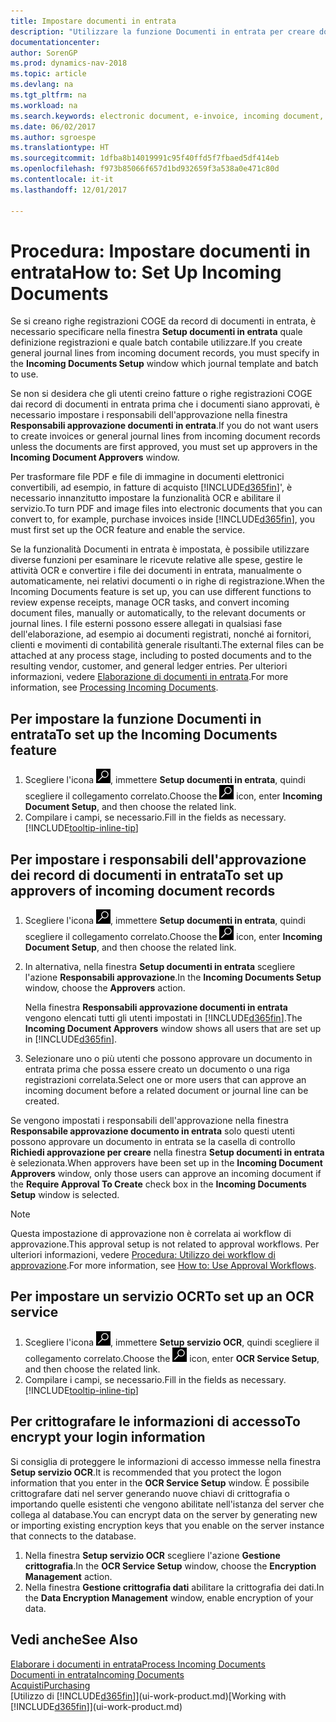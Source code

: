 ```yaml
---
title: Impostare documenti in entrata
description: "Utilizzare la funzione Documenti in entrata per creare documenti elettronici, gestire le attività OCR, importare le fatture e convertire i file immagine."
documentationcenter: 
author: SorenGP
ms.prod: dynamics-nav-2018
ms.topic: article
ms.devlang: na
ms.tgt_pltfrm: na
ms.workload: na
ms.search.keywords: electronic document, e-invoice, incoming document, OCR, ecommerce, document exchange, import invoice
ms.date: 06/02/2017
ms.author: sgroespe
ms.translationtype: HT
ms.sourcegitcommit: 1dfba8b14019991c95f40ffd5f7fbaed5df414eb
ms.openlocfilehash: f973b85066f657d1bd932659f3a538a0e471c80d
ms.contentlocale: it-it
ms.lasthandoff: 12/01/2017

---
```

# <a name="how-to-set-up-incoming-documents"></a><span data-ttu-id="f3403-103">Procedura: Impostare documenti in entrata</span><span class="sxs-lookup"><span data-stu-id="f3403-103">How to: Set Up Incoming Documents</span></span>
<span data-ttu-id="f3403-104">Se si creano righe registrazioni COGE da record di documenti in entrata, è necessario specificare nella finestra **Setup documenti in entrata** quale definizione registrazioni e quale batch contabile utilizzare.</span><span class="sxs-lookup"><span data-stu-id="f3403-104">If you create general journal lines from incoming document records, you must specify in the **Incoming Documents Setup** window which journal template and batch to use.</span></span>

<span data-ttu-id="f3403-105">Se non si desidera che gli utenti creino fatture o righe registrazioni COGE dai record di documenti in entrata prima che i documenti siano approvati, è necessario impostare i responsabili dell'approvazione nella finestra **Responsabili approvazione documenti in entrata**.</span><span class="sxs-lookup"><span data-stu-id="f3403-105">If you do not want users to create invoices or general journal lines from incoming document records unless the documents are first approved, you must set up approvers in the **Incoming Document Approvers** window.</span></span>

<span data-ttu-id="f3403-106">Per trasformare file PDF e file di immagine in documenti elettronici convertibili, ad esempio, in fatture di acquisto [!INCLUDE[d365fin](includes/d365fin_md.md)]', è necessario innanzitutto impostare la funzionalità OCR e abilitare il servizio.</span><span class="sxs-lookup"><span data-stu-id="f3403-106">To turn PDF and image files into electronic documents that you can convert to, for example, purchase invoices inside [!INCLUDE[d365fin](includes/d365fin_md.md)], you must first set up the OCR feature and enable the service.</span></span>

<span data-ttu-id="f3403-107">Se la funzionalità Documenti in entrata è impostata, è possibile utilizzare diverse funzioni per esaminare le ricevute relative alle spese, gestire le attività OCR e convertire i file dei documenti in entrata, manualmente o automaticamente, nei relativi documenti o in righe di registrazione.</span><span class="sxs-lookup"><span data-stu-id="f3403-107">When the Incoming Documents feature is set up, you can use different functions to review expense receipts, manage OCR tasks, and convert incoming document files, manually or automatically, to the relevant documents or journal lines.</span></span> <span data-ttu-id="f3403-108">I file esterni possono essere allegati in qualsiasi fase dell'elaborazione, ad esempio ai documenti registrati, nonché ai fornitori, clienti e movimenti di contabilità generale risultanti.</span><span class="sxs-lookup"><span data-stu-id="f3403-108">The external files can be attached at any process stage, including to posted documents and to the resulting vendor, customer, and general ledger entries.</span></span> <span data-ttu-id="f3403-109">Per ulteriori informazioni, vedere [Elaborazione di documenti in entrata](across-process-income-documents.md).</span><span class="sxs-lookup"><span data-stu-id="f3403-109">For more information, see [Processing Incoming Documents](across-process-income-documents.md).</span></span>

## <a name="to-set-up-the-incoming-documents-feature"></a><span data-ttu-id="f3403-110">Per impostare la funzione Documenti in entrata</span><span class="sxs-lookup"><span data-stu-id="f3403-110">To set up the Incoming Documents feature</span></span>
1. <span data-ttu-id="f3403-111">Scegliere l'icona ![Cerca pagina o report](media/ui-search/search_small.png "icona Cerca pagina o report"), immettere **Setup documenti in entrata**, quindi scegliere il collegamento correlato.</span><span class="sxs-lookup"><span data-stu-id="f3403-111">Choose the ![Search for Page or Report](media/ui-search/search_small.png "Search for Page or Report icon") icon, enter **Incoming Document Setup**, and then choose the related link.</span></span>
2. <span data-ttu-id="f3403-112">Compilare i campi, se necessario.</span><span class="sxs-lookup"><span data-stu-id="f3403-112">Fill in the fields as necessary.</span></span> [!INCLUDE[tooltip-inline-tip](includes/tooltip-inline-tip_md.md)]

## <a name="to-set-up-approvers-of-incoming-document-records"></a><span data-ttu-id="f3403-113">Per impostare i responsabili dell'approvazione dei record di documenti in entrata</span><span class="sxs-lookup"><span data-stu-id="f3403-113">To set up approvers of incoming document records</span></span>
1. <span data-ttu-id="f3403-114">Scegliere l'icona ![Cerca pagina o report](media/ui-search/search_small.png "icona Cerca pagina o report"), immettere **Setup documenti in entrata**, quindi scegliere il collegamento correlato.</span><span class="sxs-lookup"><span data-stu-id="f3403-114">Choose the ![Search for Page or Report](media/ui-search/search_small.png "Search for Page or Report icon") icon, enter **Incoming Document Setup**, and then choose the related link.</span></span>  
2. <span data-ttu-id="f3403-115">In alternativa, nella finestra **Setup documenti in entrata** scegliere l'azione **Responsabili approvazione**.</span><span class="sxs-lookup"><span data-stu-id="f3403-115">In the **Incoming Documents Setup** window, choose the **Approvers** action.</span></span>

    <span data-ttu-id="f3403-116">Nella finestra **Responsabili approvazione documenti in entrata** vengono elencati tutti gli utenti impostati in [!INCLUDE[d365fin](includes/d365fin_md.md)].</span><span class="sxs-lookup"><span data-stu-id="f3403-116">The **Incoming Document Approvers** window shows all users that are set up in [!INCLUDE[d365fin](includes/d365fin_md.md)].</span></span>  
3. <span data-ttu-id="f3403-117">Selezionare uno o più utenti che possono approvare un documento in entrata prima che possa essere creato un documento o una riga registrazioni correlata.</span><span class="sxs-lookup"><span data-stu-id="f3403-117">Select one or more users that can approve an incoming document before a related document or journal line can be created.</span></span>

<span data-ttu-id="f3403-118">Se vengono impostati i responsabili dell'approvazione nella finestra **Responsabile approvazione documento in entrata** solo questi utenti possono approvare un documento in entrata se la casella di controllo **Richiedi approvazione per creare** nella finestra **Setup documenti in entrata** è selezionata.</span><span class="sxs-lookup"><span data-stu-id="f3403-118">When approvers have been set up in the **Incoming Document Approvers** window, only those users can approve an incoming document if the **Require Approval To Create** check box in the **Incoming Documents Setup** window is selected.</span></span>

> [!NOTE]  
>   <span data-ttu-id="f3403-119">Questa impostazione di approvazione non è correlata ai workflow di approvazione.</span><span class="sxs-lookup"><span data-stu-id="f3403-119">This approval setup is not related to approval workflows.</span></span> <span data-ttu-id="f3403-120">Per ulteriori informazioni, vedere [Procedura: Utilizzo dei workflow di approvazione](across-how-use-approval-workflows.md).</span><span class="sxs-lookup"><span data-stu-id="f3403-120">For more information, see [How to: Use Approval Workflows](across-how-use-approval-workflows.md).</span></span>

## <a name="to-set-up-an-ocr-service"></a><span data-ttu-id="f3403-121">Per impostare un servizio OCR</span><span class="sxs-lookup"><span data-stu-id="f3403-121">To set up an OCR service</span></span>
1. <span data-ttu-id="f3403-122">Scegliere l'icona ![Cerca pagina o report](media/ui-search/search_small.png "icona Cerca pagina o report"), immettere **Setup servizio OCR**, quindi scegliere il collegamento correlato.</span><span class="sxs-lookup"><span data-stu-id="f3403-122">Choose the ![Search for Page or Report](media/ui-search/search_small.png "Search for Page or Report icon") icon, enter **OCR Service Setup**, and then choose the related link.</span></span>
2. <span data-ttu-id="f3403-123">Compilare i campi, se necessario.</span><span class="sxs-lookup"><span data-stu-id="f3403-123">Fill in the fields as necessary.</span></span> [!INCLUDE[tooltip-inline-tip](includes/tooltip-inline-tip_md.md)]

## <a name="to-encrypt-your-login-information"></a><span data-ttu-id="f3403-124">Per crittografare le informazioni di accesso</span><span class="sxs-lookup"><span data-stu-id="f3403-124">To encrypt your login information</span></span>
<span data-ttu-id="f3403-125">Si consiglia di proteggere le informazioni di accesso immesse nella finestra **Setup servizio OCR**.</span><span class="sxs-lookup"><span data-stu-id="f3403-125">It is recommended that you protect the logon information that you enter in the **OCR Service Setup** window.</span></span> <span data-ttu-id="f3403-126">È possibile crittografare dati nel server generando nuove chiavi di crittografia o importando quelle esistenti che vengono abilitate nell'istanza del server che collega al database.</span><span class="sxs-lookup"><span data-stu-id="f3403-126">You can encrypt data on the server by generating new or importing existing encryption keys that you enable on the server instance that connects to the database.</span></span>

1. <span data-ttu-id="f3403-127">Nella finestra **Setup servizio OCR** scegliere l'azione **Gestione crittografia**.</span><span class="sxs-lookup"><span data-stu-id="f3403-127">In the **OCR Service Setup** window, choose the **Encryption Management** action.</span></span>
2. <span data-ttu-id="f3403-128">Nella finestra **Gestione crittografia dati** abilitare la crittografia dei dati.</span><span class="sxs-lookup"><span data-stu-id="f3403-128">In the **Data Encryption Management** window, enable encryption of your data.</span></span>

## <a name="see-also"></a><span data-ttu-id="f3403-129">Vedi anche</span><span class="sxs-lookup"><span data-stu-id="f3403-129">See Also</span></span>
[<span data-ttu-id="f3403-130">Elaborare i documenti in entrata</span><span class="sxs-lookup"><span data-stu-id="f3403-130">Process Incoming Documents</span></span>](across-process-income-documents.md)  
[<span data-ttu-id="f3403-131">Documenti in entrata</span><span class="sxs-lookup"><span data-stu-id="f3403-131">Incoming Documents</span></span>](across-income-documents.md)  
[<span data-ttu-id="f3403-132">Acquisti</span><span class="sxs-lookup"><span data-stu-id="f3403-132">Purchasing</span></span>](purchasing-manage-purchasing.md)  
<span data-ttu-id="f3403-133">[Utilizzo di [!INCLUDE[d365fin](includes/d365fin_md.md)]](ui-work-product.md)</span><span class="sxs-lookup"><span data-stu-id="f3403-133">[Working with [!INCLUDE[d365fin](includes/d365fin_md.md)]](ui-work-product.md)</span></span>

